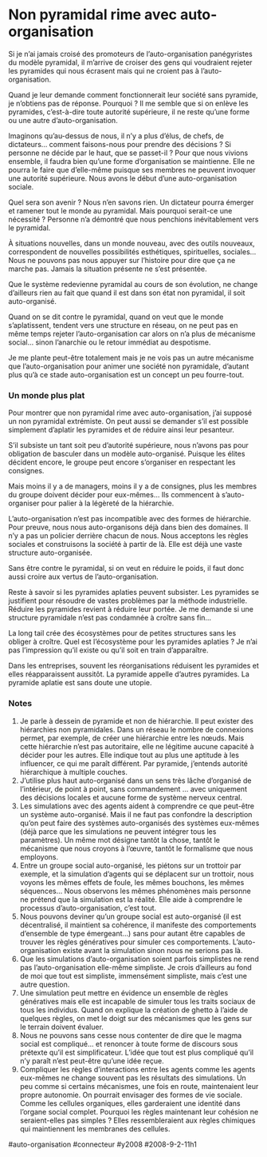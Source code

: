 # Non pyramidal rime avec auto-organisation

Si je n’ai jamais croisé des promoteurs de l’auto-organisation panégyristes du modèle pyramidal, il m’arrive de croiser des gens qui voudraient rejeter les pyramides qui nous écrasent mais qui ne croient pas à l’auto-organisation.

Quand je leur demande comment fonctionnerait leur société sans pyramide, je n’obtiens pas de réponse. Pourquoi ? Il me semble que si on enlève les pyramides, c’est-à-dire toute autorité supérieure, il ne reste qu’une forme ou une autre d’auto-organisation.

Imaginons qu’au-dessus de nous, il n’y a plus d’élus, de chefs, de dictateurs… comment faisons-nous pour prendre des décisions ? Si personne ne décide par le haut, que se passet-il ? Pour que nous vivions ensemble, il faudra bien qu’une forme d’organisation se maintienne. Elle ne pourra le faire que d’elle-même puisque ses membres ne peuvent invoquer une autorité supérieure. Nous avons le début d’une auto-organisation sociale.

Quel sera son avenir ? Nous n’en savons rien. Un dictateur pourra émerger et ramener tout le monde au pyramidal. Mais pourquoi serait-ce une nécessité ? Personne n’a démontré que nous penchions inévitablement vers le pyramidal.

À situations nouvelles, dans un monde nouveau, avec des outils nouveaux, correspondent de nouvelles possibilités esthétiques, spirituelles, sociales… Nous ne pouvons pas nous appuyer sur l’histoire pour dire que ça ne marche pas. Jamais la situation présente ne s’est présentée.

Que le système redevienne pyramidal au cours de son évolution, ne change d’ailleurs rien au fait que quand il est dans son état non pyramidal, il soit auto-organisé.

Quand on se dit contre le pyramidal, quand on veut que le monde s’aplatissent, tendent vers une structure en réseau, on ne peut pas en même temps rejeter l’auto-organisation car alors on n’a plus de mécanisme social… sinon l’anarchie ou le retour immédiat au despotisme.

Je me plante peut-être totalement mais je ne vois pas un autre mécanisme que l’auto-organisation pour animer une société non pyramidale, d’autant plus qu’à ce stade auto-organisation est un concept un peu fourre-tout.

### Un monde plus plat

Pour montrer que non pyramidal rime avec auto-organisation, j’ai supposé un non pyramidal extrémiste. On peut aussi se demander s’il est possible simplement d’aplatir les pyramides et de réduire ainsi leur pesanteur.

S’il subsiste un tant soit peu d’autorité supérieure, nous n’avons pas pour obligation de basculer dans un modèle auto-organisé. Puisque les élites décident encore, le groupe peut encore s’organiser en respectant les consignes.

Mais moins il y a de managers, moins il y a de consignes, plus les membres du groupe doivent décider pour eux-mêmes… Ils commencent à s’auto-organiser pour palier à la légèreté de la hiérarchie.

L’auto-organisation n’est pas incompatible avec des formes de hiérarchie. Pour preuve, nous nous auto-organisons déjà dans bien des domaines. Il n’y a pas un policier derrière chacun de nous. Nous acceptons les règles sociales et construisons la société à partir de là. Elle est déjà une vaste structure auto-organisée.

Sans être contre le pyramidal, si on veut en réduire le poids, il faut donc aussi croire aux vertus de l’auto-organisation.

Reste à savoir si les pyramides aplaties peuvent subsister. Les pyramides se justifient pour résoudre de vastes problèmes par la méthode industrielle. Réduire les pyramides revient à réduire leur portée. Je me demande si une structure pyramidale n’est pas condamnée à croître sans fin…

La long tail crée des écosystèmes pour de petites structures sans les obliger à croître. Quel est l’écosystème pour les pyramides aplaties ? Je n’ai pas l’impression qu’il existe ou qu’il soit en train d’apparaître.

Dans les entreprises, souvent les réorganisations réduisent les pyramides et elles réapparaissent aussitôt. La pyramide appelle d’autres pyramides. La pyramide aplatie est sans doute une utopie.

### Notes

1. Je parle à dessein de pyramide et non de hiérarchie. Il peut exister des hiérarchies non pyramidales. Dans un réseau le nombre de connexions permet, par exemple, de créer une hiérarchie entre les nœuds. Mais cette hiérarchie n’est pas autoritaire, elle ne légitime aucune capacité à décider pour les autres. Elle indique tout au plus une aptitude à les influencer, ce qui me paraît différent. Par pyramide, j’entends autorité hiérarchique à multiple couches.
2. J’utilise plus haut auto-organisé dans un sens très lâche d’organisé de l’intérieur, de point à point, sans commandement … avec uniquement des décisions locales et aucune forme de système nerveux central.
3. Les simulations avec des agents aident à comprendre ce que peut-être un système auto-organisé. Mais il ne faut pas confondre la description qu’on peut faire des systèmes auto-organisés des systèmes eux-mêmes (déjà parce que les simulations ne peuvent intégrer tous les paramètres). Un même mot désigne tantôt la chose, tantôt le mécanisme que nous croyons à l’œuvre, tantôt le formalisme que nous employons.
4. Entre un groupe social auto-organisé, les piétons sur un trottoir par exemple, et la simulation d’agents qui se déplacent sur un trottoir, nous voyons les mêmes effets de foule, les mêmes bouchons, les mêmes séquences… Nous observons les mêmes phénomènes mais personne ne prétend que la simulation est la réalité. Elle aide à comprendre le processus d’auto-organisation, c’est tout.
5. Nous pouvons deviner qu’un groupe social est auto-organisé (il est décentralisé, il maintient sa cohérence, il manifeste des comportements d’ensemble de type émergeant…) sans pour autant être capables de trouver les règles génératives pour simuler ces comportements. L’auto-organisation existe avant la simulation sinon nous ne serions pas là.
6. Que les simulations d’auto-organisation soient parfois simplistes ne rend pas l’auto-organisation elle-même simpliste. Je crois d’ailleurs au fond de moi que tout est simpliste, immensément simpliste, mais c’est une autre question.
7. Une simulation peut mettre en évidence un ensemble de règles génératives mais elle est incapable de simuler tous les traits sociaux de tous les individus. Quand on explique la création de ghetto à l’aide de quelques règles, on met le doigt sur des mécanismes que les gens sur le terrain doivent évaluer.
8. Nous ne pouvons sans cesse nous contenter de dire que le magma social est compliqué… et renoncer à toute forme de discours sous prétexte qu’il est simplificateur. L’idée que tout est plus compliqué qu’il n’y paraît n’est peut-être qu’une idée reçue.
9. Compliquer les règles d’interactions entre les agents comme les agents eux-mêmes ne change souvent pas les résultats des simulations. Un peu comme si certains mécanismes, une fois en route, maintenaient leur propre autonomie. On pourrait envisager des formes de vie sociale. Comme les cellules organiques, elles garderaient une identité dans l’organe social complet. Pourquoi les règles maintenant leur cohésion ne seraient-elles pas simples ? Elles ressembleraient aux règles chimiques qui maintiennent les membranes des cellules.


#auto-organisation #connecteur #y2008 #2008-9-2-11h1
